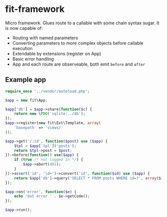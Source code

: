 fit-framework
=============

Micro framework. Glues route to a callable with some chain syntax sugar.
It is now capable of:
* Routing with named parameters
* Converting parameters to more complex objects before callable execution
* Extendable by extensions (register on App)
* Basic error handling
* App and each route are observeable, both emit `before` and `after`

## Example app
```php
require_once '../vendor/autoload.php';

$app = new fit\App;

$app['db'] = $app->share(function($c) {
	return new \PDO('sqlite:../db');
});
$app->register(new fit\Ext\Template, array(
	'basepath' => 'views/'
));

$app->get('/:id', function($post) use ($app) {
	$tpl = $app['tpl']('posts');
	return $tpl->post = $post;
})->before(function() use($app) {
	if (true /* not logged in */) {
		$app->abort(401);
	}
})->assert('id', '\d+')->convert('id', function($id) use ($app) {
	return $app['db']->query('SELECT * FROM posts WHERE id=?', array($id))->fetchAll(PDO::FETCH_ASSOC);
});

$app->on('error', function($e) {
	echo 'Got error ' . $e->getCode();
});

$app->run();
```
